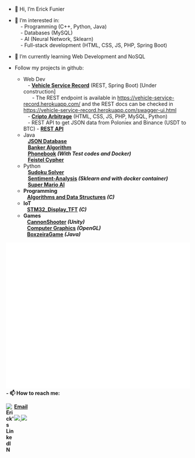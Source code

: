 - 👋 Hi, I’m Erick Funier
- 👀 I’m interested in:</br>
 &nbsp;&nbsp;&nbsp;&nbsp;- Programming (C++, Python, Java)</br>
 &nbsp;&nbsp;&nbsp;&nbsp;- Databases (MySQL)</br>
 &nbsp;&nbsp;&nbsp;&nbsp;- AI (Neural Network, Sklearn)</br>
 &nbsp;&nbsp;&nbsp;&nbsp;- Full-stack development (HTML, CSS, JS, PHP, Spring Boot)</br>
- 🌱 I’m currently learning Web Development and NoSQL

 - Follow my projects in github:
    - Web Dev</br>
        &nbsp;&nbsp;&nbsp;- <a href="https://github.com/erickfunier/vehicle-service-record"><b>Vehicle Service Record</a></b> (REST, Spring Boot) [Under construction] </br>
        &nbsp;&nbsp;&nbsp;&nbsp;&nbsp;&nbsp;- The REST endpoint is available in https://vehicle-service-record.herokuapp.com/ and the REST docs can be checked in https://vehicle-service-record.herokuapp.com/swagger-ui.html</br>
        &nbsp;&nbsp;&nbsp;- <a href="http://cryptochart.rf.gd/"><b>Cripto Arbitrage</a></b> (HTML, CSS, JS, PHP, MySQL, Python)</br>
        &nbsp;&nbsp;&nbsp;- REST API to get JSON data from Poloniex and Binance (USDT to BTC) - <a href="https://cripto.devmastercode.com/tools/getdataREST.php"><b>REST API</b></a>
    - Java</br>
        &nbsp;&nbsp;&nbsp;<a href="https://github.com/erickfunier/JSON-Database"><b>JSON Database</b></a></br>
        &nbsp;&nbsp;&nbsp;<a href="https://github.com/erickfunier/BankerAlgorithm"><b>Banker Algorithm</a></b></br>
        &nbsp;&nbsp;&nbsp;<a href="https://github.com/erickfunier/Phonebook"><b>Phonebook</a> <i>(With Test codes and Docker)</b></i></br>
        &nbsp;&nbsp;&nbsp;<a href="https://github.com/erickfunier/feistel-cypher"><b>Feistel Cypher</b></a></br>
    - Python</br>
        &nbsp;&nbsp;&nbsp;<a href="https://github.com/erickfunier/sudoku-solver"><b>Sudoku Solver</b></a></br>
        &nbsp;&nbsp;&nbsp;<a href="https://github.com/erickfunier/Sentiment-Analysis"><b>Sentiment-Analysis</a> <i>(Sklearn and with docker container)</b></i></br>
        &nbsp;&nbsp;&nbsp;<a href="https://github.com/erickfunier/SuperMarioAI"><b>Super Mario AI</a></br>
    - Programming</br>
        &nbsp;&nbsp;&nbsp;<a href="https://github.com/erickfunier/algorithms-and-data-structure"><b>Algorithms and Data Structures</b></a> <i>(C)</i></br>
    - IoT</br>
        &nbsp;&nbsp;&nbsp;<a href="https://github.com/erickfunier/STM32_Display_TFT"><b>STM32_Display_TFT</a> <i>(C)</i></b></br>
    - Games</br>
        &nbsp;&nbsp;&nbsp;<a href="https://github.com/erickfunier/CannonShooter"><b>CannonShooter</a><i> (Unity)</i></b></br>
        &nbsp;&nbsp;&nbsp;<a href="https://github.com/erickfunier/computer-graphics"><b>Computer Graphics</a> <i>(OpenGL)</i></b></br>
        &nbsp;&nbsp;&nbsp;<a href="https://github.com/erickfunier/BoxzeiraGame"><b>BoxzeiraGame</a><i> (Java)</i></b></br>   

<img src="header.svg" width="800" height="400" alt="Click to see the source">
- 📫 How to reach me:</br>


<a href="https://www.linkedin.com/in/erick-funier/" rel="nofollow"><img align="left" alt="Erick's LinkedIN" width="22px" src="https://raw.githubusercontent.com/peterthehan/peterthehan/master/assets/linkedin.svg"></a>

 <a href="mailto:erickfuniers@gmail.com">Email</a>
<div>
  <a href="https://github.com/erickfunier">
  <img height="250em" src="https://github-readme-stats.vercel.app/api?username=erickfunier&show_icons=true&theme=chartreuse-dark&include_all_commits=true&count_private=true&hide_rank=true&custom_title=Erick_Funier's_GitHub_Stats"/>
  <img height="250em" src="https://github-readme-stats.vercel.app/api/top-langs/?username=erickfunier&layout=compact&langs_count=16&theme=chartreuse-dark&line_height="/>
<div>

